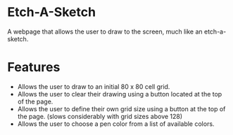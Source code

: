 # Etch-A-Sketch
A webpage that allows the user to draw to the screen, much like an etch-a-sketch.
# Features
* Allows the user to draw to an initial 80 x 80 cell grid.
* Allows the user to clear their drawing using a button located at the top of the page.
* Allows the user to define their own grid size using a button at the top of the page. (slows considerably with grid sizes above 128)
* Allows the user to choose a pen color from a list of available colors.
